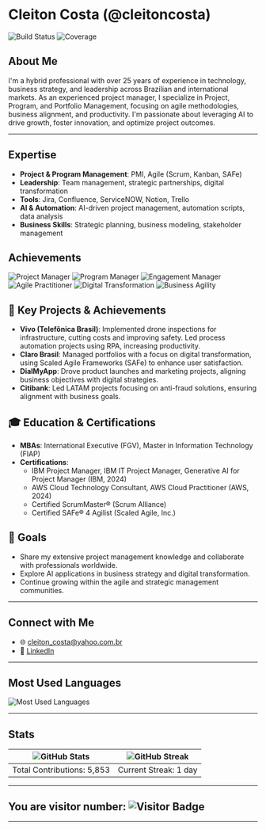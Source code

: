 # Cleiton Costa (@cleitoncosta) 
![Build Status](https://img.shields.io/github/actions/workflow/status/cleitoncosta/cleitoncosta/main.yml?branch=main)
![Coverage](https://img.shields.io/codecov/c/github/cleitoncosta/cleitoncosta)

## About Me
I'm a hybrid professional with over 25 years of experience in technology, business strategy, and leadership across Brazilian and international markets. As an experienced project manager, I specialize in Project, Program, and Portfolio Management, focusing on agile methodologies, business alignment, and productivity. I'm passionate about leveraging AI to drive growth, foster innovation, and optimize project outcomes.

---

## Expertise
- **Project & Program Management**: PMI, Agile (Scrum, Kanban, SAFe)
- **Leadership**: Team management, strategic partnerships, digital transformation
- **Tools**: Jira, Confluence, ServiceNOW, Notion, Trello
- **AI & Automation**: AI-driven project management, automation scripts, data analysis
- **Business Skills**: Strategic planning, business modeling, stakeholder management

## Achievements
![Project Manager](https://img.shields.io/badge/Project_Manager-Expert-green)
![Program Manager](https://img.shields.io/badge/Program_Manager-Expert-orange)
![Engagement Manager](https://img.shields.io/badge/Engagement_Manager-Expert-blue)
![Agile Practitioner](https://img.shields.io/badge/Agile_Practitioner-Experienced-blue)
![Digital Transformation](https://img.shields.io/badge/Digital_Transformation-Leader-purple)
![Business Agility](https://img.shields.io/badge/Business_Agility-Agile_Champion-blueviolet)

## 🚀 Key Projects & Achievements
- **Vivo (Telefônica Brasil)**: Implemented drone inspections for infrastructure, cutting costs and improving safety. Led process automation projects using RPA, increasing productivity.
- **Claro Brasil**: Managed portfolios with a focus on digital transformation, using Scaled Agile Frameworks (SAFe) to enhance user satisfaction.
- **DialMyApp**: Drove product launches and marketing projects, aligning business objectives with digital strategies.
- **Citibank**: Led LATAM projects focusing on anti-fraud solutions, ensuring alignment with business goals.

## 🎓 Education & Certifications
- **MBAs**: International Executive (FGV), Master in Information Technology (FIAP)
- **Certifications**:
  - IBM Project Manager, IBM IT Project Manager, Generative AI for Project Manager (IBM, 2024)
  - AWS Cloud Technology Consultant, AWS Cloud Practitioner (AWS, 2024)
  - Certified ScrumMaster® (Scrum Alliance)
  - Certified SAFe® 4 Agilist (Scaled Agile, Inc.)

## 🎯 Goals
- Share my extensive project management knowledge and collaborate with professionals worldwide.
- Explore AI applications in business strategy and digital transformation.
- Continue growing within the agile and strategic management communities.

---

## Connect with Me
- 🌐 [cleiton_costa@yahoo.com.br](mailto:cleiton_costa@yahoo.com.br)
- 🔗 [LinkedIn](https://www.linkedin.com/in/cleitoncosta)

---

## Most Used Languages
![Most Used Languages](https://github-readme-stats.vercel.app/api/top-langs/?username=cleitoncosta&layout=compact&theme=radical)

---

## Stats

| ![GitHub Stats](https://github-readme-stats.vercel.app/api?username=cleitoncosta&show_icons=true&theme=radical) | ![GitHub Streak](https://github-readme-streak-stats.herokuapp.com/?user=cleitoncosta&theme=radical) |
|:--:|:--:|
| Total Contributions: 5,853 | Current Streak: 1 day |

---
## You are visitor number: ![Visitor Badge](https://img.shields.io/badge/visitor-{{visitor_count}}-yellow)
---

